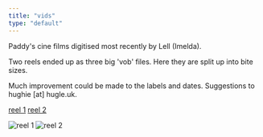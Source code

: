 ```yaml
---
title: "vids"
type: "default"
---
```


Paddy's cine films digitised most recently by Lell (Imelda).  

Two reels ended up as three big 'vob' files. Here they are split up into bite sizes.  

Much improvement could be made to the labels and dates. Suggestions to hughie [at] hugle.uk.  

[reel 1](/paddy/reel-1/) [reel 2](/paddy/reel-2/)

![reel 1](/paddy/label-1.jpg)
![reel 2](/paddy/label-2.jpg)

